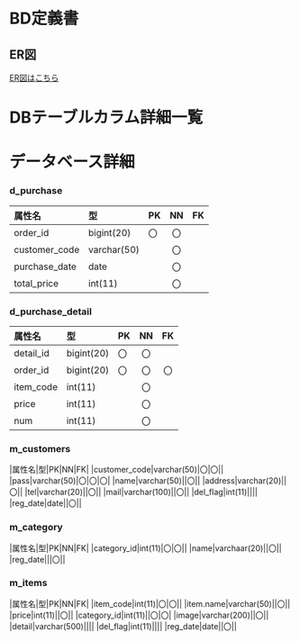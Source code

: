 # BD定義書
## ER図
[ER図はこちら]()

# DBテーブルカラム詳細一覧

# データベース詳細




### d_purchase
|属性名|型|PK|NN|FK|
|:---|:---|:---|:---:|:----:|
|order_id|bigint(20)|〇|〇||
|customer_code|varchar(50)||〇||
|purchase_date|date||〇||
|total_price|int(11)||〇||

### d_purchase_detail
|属性名|型|PK|NN|FK|
|:---|:---|:---|:---:|:----:|
|detail_id|bigint(20)|〇|〇||
|order_id|bigint(20)|〇|〇|〇|
|item_code|int(11)||〇||
|price|int(11)||〇||
|num|int(11)||〇||

### m_customers
|属性名|型|PK|NN|FK|
|customer_code|varchar(50)|〇|〇||
|pass|varchar(50)|〇|〇|〇|
|name|varchar(50)||〇||
|address|varchar(20)||〇||
|tel|varchar(20)||〇||
|mail|varchar(100)||〇||
|del_flag|int(11)||||
|reg_date|date||〇||

### m_category
|属性名|型|PK|NN|FK|
|category_id|int(11)|〇|〇||
|name|varchaar(20)||〇||
|reg_date|||〇||

### m_items
|属性名|型|PK|NN|FK|
|item_code|int(11)|〇|〇||
|item.name|varchar(50)||〇||
|price|int(11)||〇||
|category_id|int(11)||〇|〇|
|image|varchar(200)||〇||
|detail|varchar(500)||||
|del_flag|int(11)||||
|reg_date|date||〇||

